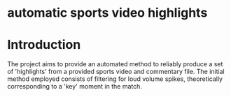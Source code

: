 # automatic sports video highlights

# Introduction
The project aims to provide an automated method to reliably produce a set of 'highlights' from a provided sports video and commentary file. The initial method employed consists of filtering for loud volume spikes, theoretically corresponding to a 'key' moment in the match.
